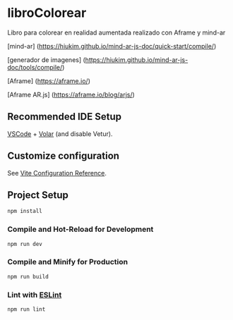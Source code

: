 # libroColorear
Libro para colorear en realidad aumentada realizado con Aframe y mind-ar

[mind-ar]
(https://hiukim.github.io/mind-ar-js-doc/quick-start/compile/)

[como generar las imagenes para trackear]:
(https://www.mindar.org/how-to-choose-a-good-target-image-for-tracking-in-ar-part-1/)

[generador de imagenes]
(https://hiukim.github.io/mind-ar-js-doc/tools/compile/)

[Aframe]
(https://aframe.io/)

[Aframe AR.js]
(https://aframe.io/blog/arjs/)

## Recommended IDE Setup

[VSCode](https://code.visualstudio.com/) + [Volar](https://marketplace.visualstudio.com/items?itemName=Vue.volar) (and disable Vetur).

## Customize configuration

See [Vite Configuration Reference](https://vitejs.dev/config/).

## Project Setup

```sh
npm install
```

### Compile and Hot-Reload for Development

```sh
npm run dev
```

### Compile and Minify for Production

```sh
npm run build
```

### Lint with [ESLint](https://eslint.org/)

```sh
npm run lint
```
